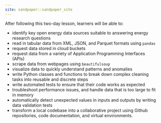 ```yaml
---
site: sandpaper::sandpaper_site
---
```


After following this two-day lesson, learners will be able to:
* identify key open energy data sources suitable to answering energy research questions
* read in tabular data from XML, JSON, and Parquet formats using `pandas`
* request data stored in cloud buckets
* request data from a variety of Application Programming Interfaces (APIs)
* scrape data from webpages using `beautifulsoup`
* visualize data to quickly understand patterns and anomalies
* write Python classes and functions to break down complex cleaning tasks into reusable and discrete steps
* write automated tests to ensure that their code works as expected
* troubleshoot performance issues, and handle data that is too large to fit in memory
* automatically detect unexpected values in inputs and outputs by writing data validation tests
* transform a local codebase into a collaborative project using Github repositories, code documentation, and virtual environments.

[workbench]: https://carpentries.github.io/sandpaper-docs

